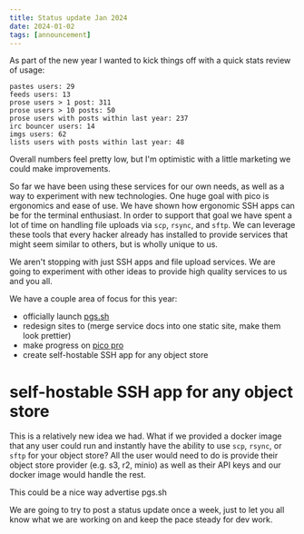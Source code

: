 ```yaml
---
title: Status update Jan 2024
date: 2024-01-02
tags: [announcement]
---
```


As part of the new year I wanted to kick things off with a quick stats review of
usage:

```
pastes users: 29
feeds users: 13
prose users > 1 post: 311
prose users > 10 posts: 50
prose users with posts within last year: 237 
irc bouncer users: 14
imgs users: 62
lists users with posts within last year: 48
```

Overall numbers feel pretty low, but I'm optimistic with a little marketing we
could make improvements.

So far we have been using these services for our own needs, as well as a way to
experiment with new technologies. One huge goal with pico is ergonomics and ease
of use. We have shown how ergonomic SSH apps can be for the terminal enthusiast.
In order to support that goal we have spent a lot of time on handling file
uploads via `scp`, `rsync`, and `sftp`. We can leverage these tools that every
hacker already has installed to provide services that might seem similar to
others, but is wholly unique to us.

We aren't stopping with just SSH apps and file upload services. We are going to
experiment with other ideas to provide high quality services to us and you all.

We have a couple area of focus for this year:

- officially launch [pgs.sh](https://pgs.sh)
- redesign sites to (merge service docs into one static site, make them look
  prettier)
- make progress on [pico pro](/rfc-pico-pro-2023-11-06)
- create self-hostable SSH app for any object store

# self-hostable SSH app for any object store

This is a relatively new idea we had. What if we provided a docker image that
any user could run and instantly have the ability to use `scp`, `rsync`, or
`sftp` for your object store? All the user would need to do is provide their
object store provider (e.g. s3, r2, minio) as well as their API keys and our
docker image would handle the rest.

This could be a nice way advertise pgs.sh

We are going to try to post a status update once a week, just to let you all
know what we are working on and keep the pace steady for dev work.
